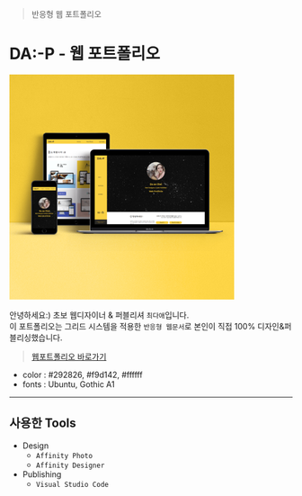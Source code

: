 > 반응형 웹 포트폴리오
# DA:-P  - 웹 포트폴리오

![반응형 미리보기](./img/port_daaep.png)   

안녕하세요:)
초보 웹디자이너 & 퍼블리셔 `최다애`입니다.   
이 포트폴리오는 그리드 시스템을 적용한 `반응형 웹문서`로 본인이 직접 100% 디자인&퍼블리싱했습니다.      
>[웹포트폴리오 바로가기](http://duwkrladlf.dothome.co.kr/portfolio/)

- color : #292826, #f9d142, #ffffff
- fonts : Ubuntu, Gothic A1

---

## 사용한 Tools

- Design
  - `Affinity Photo`
  - `Affinity Designer`
- Publishing
  - `Visual Studio Code `  
